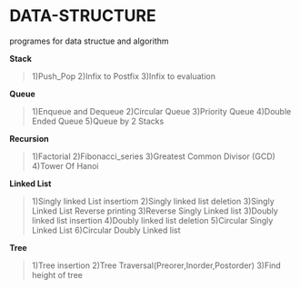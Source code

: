 # DATA-STRUCTURE
programes for data structue and algorithm

**Stack**
>1)Push_Pop
2)Infix to Postfix
3)Infix to evaluation

**Queue**
>1)Enqueue and Dequeue
2)Circular Queue
3)Priority Queue
4)Double Ended Queue
5)Queue by 2 Stacks

**Recursion**
>1)Factorial
2)Fibonacci_series
3)Greatest Common Divisor (GCD)
4)Tower Of Hanoi

**Linked List**
>1)Singly linked List insertiom
2)Singly linked list deletion
3)Singly Linked List Reverse printing
3)Reverse Singly Linked list 
3)Doubly linked list insertion
4)Doubly linked list deletion
5)Circular Singly Linked List
6)Circular Doubly Linked list

**Tree**
>1)Tree insertion
2)Tree Traversal(Preorer,Inorder,Postorder)
3)Find height of tree
